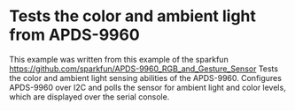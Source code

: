 Tests the color and ambient light from APDS-9960
===============================

This example was written from this example of the sparkfun https://github.com/sparkfun/APDS-9960_RGB_and_Gesture_Sensor Tests the color and ambient light sensing abilities of the APDS-9960. Configures APDS-9960 over I2C and polls the sensor for ambient light and color levels, which are displayed over the serial console.
